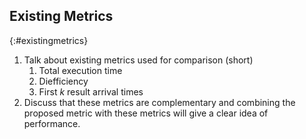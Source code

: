 ## Existing Metrics
{:#existingmetrics}

1. Talk about existing metrics used for comparison (short)
    1. Total execution time
    2. Diefficiency
    3. First $k$ result arrival times
2. Discuss that these metrics are complementary and combining the proposed metric with these metrics will give a clear idea of performance.